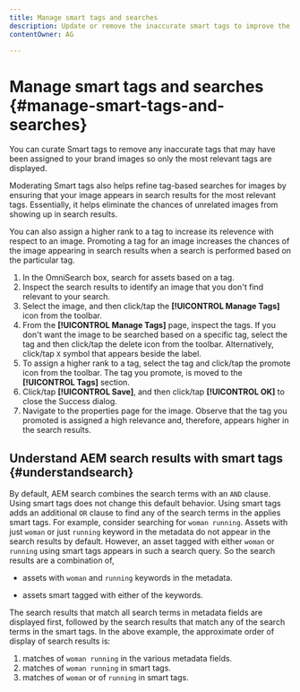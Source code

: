 ```yaml
---
title: Manage smart tags and searches
description: Update or remove the inaccurate smart tags to improve the relevance of tags
contentOwner: AG

---
```


# Manage smart tags and searches {#manage-smart-tags-and-searches}

<!--
TBD: This article should be merged into a new, uber article for Smart Tags. Delete this article.
-->

You can curate Smart tags to remove any inaccurate tags that may have been assigned to your brand images so only the most relevant tags are displayed.

Moderating Smart tags also helps refine tag-based searches for images by ensuring that your image appears in search results for the most relevant tags. Essentially, it helps eliminate the chances of unrelated images from showing up in search results.

You can also assign a higher rank to a tag to increase its relevence with respect to an image. Promoting a tag for an image increases the chances of the image appearing in search results when a search is performed based on the particular tag.

1. In the OmniSearch box, search for assets based on a tag.
1. Inspect the search results to identify an image that you don't find relevant to your search.
1. Select the image, and then click/tap the **[!UICONTROL Manage Tags]** icon from the toolbar.
1. From the **[!UICONTROL Manage Tags]** page, inspect the tags. If you don't want the image to be searched based on a specific tag, select the tag and then click/tap the delete icon from the toolbar. Alternatively, click/tap `X` symbol that appears beside the label.
1. To assign a higher rank to a tag, select the tag and click/tap the promote icon from the toolbar. The tag you promote, is moved to the **[!UICONTROL Tags]** section.
1. Click/tap **[!UICONTROL Save]**, and then click/tap **[!UICONTROL OK]** to close the Success dialog.
1. Navigate to the properties page for the image. Observe that the tag you promoted is assigned a high relevance and, therefore, appears higher in the search results.

## Understand AEM search results with smart tags {#understandsearch}

By default, AEM search combines the search terms with an `AND` clause. Using smart tags does not change this default behavior. Using smart tags adds an additional `OR` clause to find any of the search terms in the applies smart tags. For example, consider searching for `woman running`. Assets with just `woman` or just `running` keyword in the metadata do not appear in the search results by default. However, an asset tagged with either `woman` or `running` using smart tags appears in such a search query. So the search results are a combination of,

* assets with `woman` and `running` keywords in the metadata.

* assets smart tagged with either of the keywords.

The search results that match all search terms in metadata fields are displayed first, followed by the search results that match any of the search terms in the smart tags. In the above example, the approximate order of display of search results is:

1. matches of `woman running` in the various metadata fields.
1. matches of `woman running` in smart tags.
1. matches of `woman` or of `running` in smart tags.
